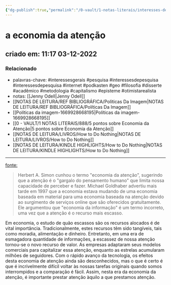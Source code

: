 ```yaml
---
{"dg-publish":true,"permalink":"/0-vault/1-notas-literais/interesses-de-pesquisa/a-origem-do-termo-economia-da-atencao/","tags":["interessesgerais","pesquisa","interessesdepesquisa","internet","podkasten","geo","filosofia","disserte","acadêmico","metodologia","capitalismo","episteme","otimistarealista"],"dgHomeLink":true,"dgShowLocalGraph":true,"dgShowFileTree":true,"dgEnableSearch":true,"noteIcon":""}
---
```


# a economia da atenção
## criado em: 11:17 03-12-2022

### Relacionado
- palavras-chave: #interessesgerais #pesquisa #interessesdepesquisa #interessesdepesquisa #internet #podkasten #geo #filosofia #disserte #acadêmico #metodologia #capitalismo #episteme #otimistarealista
- notas: [[Jenny Odell\|Jenny Odell]]
- [[NOTAS DE LEITURA/REF BIBLIOGRÁFICA/Políticas Da Imagem\|NOTAS DE LEITURA/REF BIBLIOGRÁFICA/Políticas Da Imagem]]
- [[Políticas da imagem-1669928668195\|Políticas da imagem-1669928668195]]
- [[0 - VAULT/1 NOTAS LITERAIS/888/5 pontos sobre Economia da Atenção\|5 pontos sobre Economia da Atenção]]
- [[NOTAS DE LEITURA/LIVROS/How to Do Nothing\|NOTAS DE LEITURA/LIVROS/How to Do Nothing]]
- [[NOTAS DE LEITURA/KINDLE HIGHLIGHTS/How to Do Nothing\|NOTAS DE LEITURA/KINDLE HIGHLIGHTS/How to Do Nothing]]
---


[fonte:](https://econreview.berkeley.edu/paying-attention-the-attention-economy/)


>Herbert A. Simon cunhou o termo "economia da atenção", sugerindo que a atenção é o "gargalo do pensamento humano" que limita nossa capacidade de perceber e fazer. Michael Goldhaber advertiu mais tarde em 1997 que a economia estava mudando de uma economia baseada em material para uma economia baseada na atenção devido ao surgimento de serviços online que são oferecidos gratuitamente. Ele argumentou que "economia da informação" é um termo incorreto, uma vez que a atenção é o recurso mais escasso.


Em economia, o estudo de quão escassos são os recursos alocados é de vital importância. Tradicionalmente, estes recursos têm sido tangíveis, tais como moradia, alimentação e dinheiro. Entretanto, em uma era de esmagadora quantidade de informações, a escassez de nossa atenção tornou-se o novo recurso de valor. As empresas adaptaram seus modelos comerciais para capitalizar essa atenção, enquanto as estrelas acumularam milhões de seguidores. Com o rápido avanço da tecnologia, os efeitos desta economia de atenção ainda são desconhecidos, mas o que é certo é que é incrivelmente difícil voltar às nossas tarefas originais quando somos interrompidos e a comparação é fácil. Assim, nesta era da economia da atenção, é importante prestar atenção àquilo a que prestamos atenção.